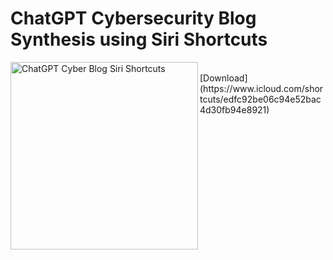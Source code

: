 # ChatGPT Cybersecurity Blog Synthesis using Siri Shortcuts
<img align="left" alt="ChatGPT Cyber Blog Siri Shortcuts" width="300px" src="https://i.ibb.co/rpGc4kn/IMG-3-D898818-D3-D1-1-removebg-preview.png" />
<br />
[Download](https://www.icloud.com/shortcuts/edfc92be06c94e52bac4d30fb94e8921)
